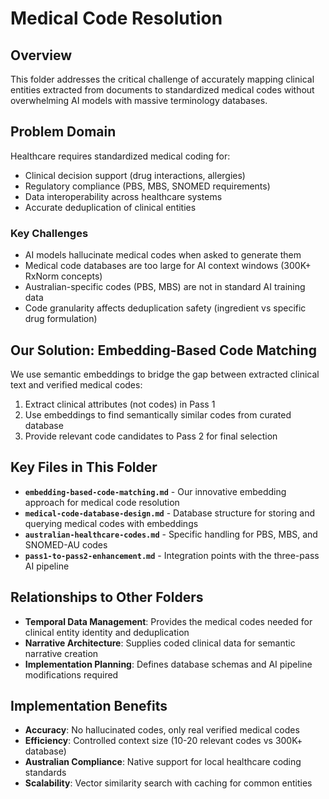 # Medical Code Resolution

## Overview

This folder addresses the critical challenge of accurately mapping clinical entities extracted from documents to standardized medical codes without overwhelming AI models with massive terminology databases.

## Problem Domain

Healthcare requires standardized medical coding for:
- Clinical decision support (drug interactions, allergies)
- Regulatory compliance (PBS, MBS, SNOMED requirements)
- Data interoperability across healthcare systems
- Accurate deduplication of clinical entities

### Key Challenges
- AI models hallucinate medical codes when asked to generate them
- Medical code databases are too large for AI context windows (300K+ RxNorm concepts)
- Australian-specific codes (PBS, MBS) are not in standard AI training data
- Code granularity affects deduplication safety (ingredient vs specific drug formulation)

## Our Solution: Embedding-Based Code Matching

We use semantic embeddings to bridge the gap between extracted clinical text and verified medical codes:
1. Extract clinical attributes (not codes) in Pass 1
2. Use embeddings to find semantically similar codes from curated database
3. Provide relevant code candidates to Pass 2 for final selection

## Key Files in This Folder

- **`embedding-based-code-matching.md`** - Our innovative embedding approach for medical code resolution
- **`medical-code-database-design.md`** - Database structure for storing and querying medical codes with embeddings
- **`australian-healthcare-codes.md`** - Specific handling for PBS, MBS, and SNOMED-AU codes
- **`pass1-to-pass2-enhancement.md`** - Integration points with the three-pass AI pipeline

## Relationships to Other Folders

- **Temporal Data Management**: Provides the medical codes needed for clinical entity identity and deduplication
- **Narrative Architecture**: Supplies coded clinical data for semantic narrative creation
- **Implementation Planning**: Defines database schemas and AI pipeline modifications required

## Implementation Benefits

- **Accuracy**: No hallucinated codes, only real verified medical codes
- **Efficiency**: Controlled context size (10-20 relevant codes vs 300K+ database)
- **Australian Compliance**: Native support for local healthcare coding standards
- **Scalability**: Vector similarity search with caching for common entities